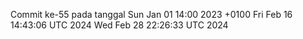 Commit ke-55 pada tanggal Sun Jan 01 14:00 2023 +0100
Fri Feb 16 14:43:06 UTC 2024
Wed Feb 28 22:26:33 UTC 2024
